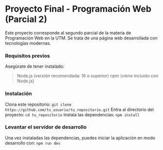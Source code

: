 # Proyecto Final - Programación Web (Parcial 2)

Este proyecto corresponde al segundo parcial de la materia de Programación Web en la UTM. Se trata de una página web desarrollada con tecnologías modernas.

### Requisitos previos

Asegúrate de tener instalado:
> Node.js (versión recomendada: 16 o superior)
> npm (viene incluido con Node.js)

### Instalación

Clona este repositorio:
``` git clone https://github.com/tu_usuario/tu_repositorio.git ```
Entra al directorio del proyecto:
``` cd tu_repositorio ```
Instala las dependencias:
``` npm install ```

### Levantar el servidor de desarrollo

Una vez instaladas las dependencias, puedes iniciar la aplicación en modo desarrollo con:
``` npm run dev ```

